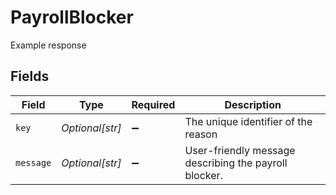 # PayrollBlocker

Example response


## Fields

| Field                                                 | Type                                                  | Required                                              | Description                                           |
| ----------------------------------------------------- | ----------------------------------------------------- | ----------------------------------------------------- | ----------------------------------------------------- |
| `key`                                                 | *Optional[str]*                                       | :heavy_minus_sign:                                    | The unique identifier of the reason                   |
| `message`                                             | *Optional[str]*                                       | :heavy_minus_sign:                                    | User-friendly message describing the payroll blocker. |